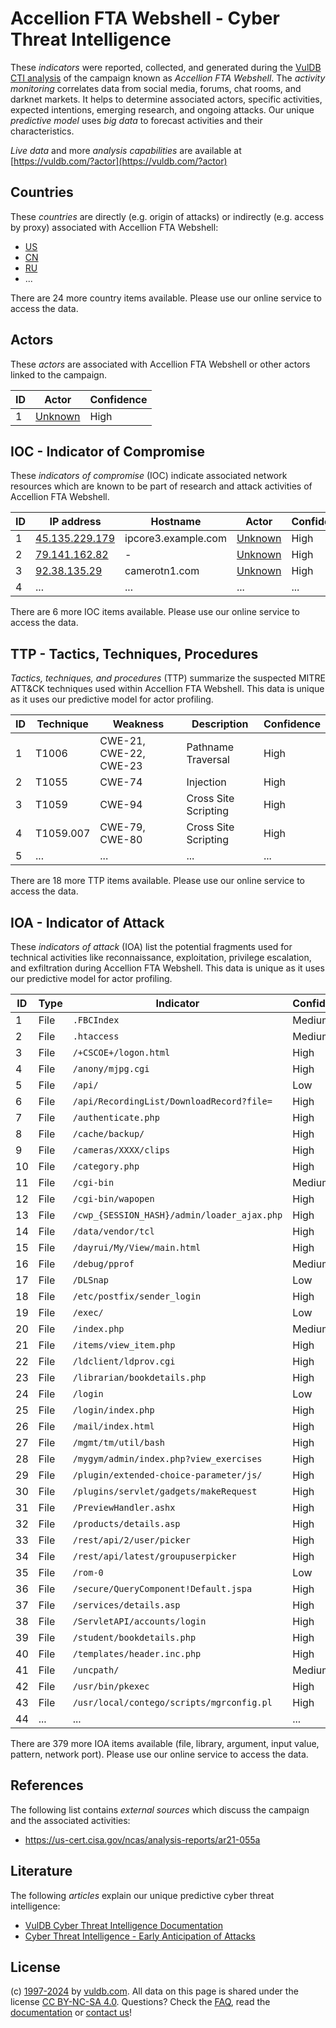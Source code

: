 # Accellion FTA Webshell - Cyber Threat Intelligence

These _indicators_ were reported, collected, and generated during the [VulDB CTI analysis](https://vuldb.com/?kb.cti) of the campaign known as _Accellion FTA Webshell_. The _activity monitoring_ correlates data from social media, forums, chat rooms, and darknet markets. It helps to determine associated actors, specific activities, expected intentions, emerging research, and ongoing attacks. Our unique _predictive model_ uses _big data_ to forecast activities and their characteristics.

_Live data_ and more _analysis capabilities_ are available at [https://vuldb.com/?actor](https://vuldb.com/?actor)

## Countries

These _countries_ are directly (e.g. origin of attacks) or indirectly (e.g. access by proxy) associated with Accellion FTA Webshell:

* [US](https://vuldb.com/?country.us)
* [CN](https://vuldb.com/?country.cn)
* [RU](https://vuldb.com/?country.ru)
* ...

There are 24 more country items available. Please use our online service to access the data.

## Actors

These _actors_ are associated with Accellion FTA Webshell or other actors linked to the campaign.

ID | Actor | Confidence
-- | ----- | ----------
1 | [Unknown](https://vuldb.com/?actor.unknown) | High

## IOC - Indicator of Compromise

These _indicators of compromise_ (IOC) indicate associated network resources which are known to be part of research and attack activities of Accellion FTA Webshell.

ID | IP address | Hostname | Actor | Confidence
-- | ---------- | -------- | ----- | ----------
1 | [45.135.229.179](https://vuldb.com/?ip.45.135.229.179) | ipcore3.example.com | [Unknown](https://vuldb.com/?actor.unknown) | High
2 | [79.141.162.82](https://vuldb.com/?ip.79.141.162.82) | - | [Unknown](https://vuldb.com/?actor.unknown) | High
3 | [92.38.135.29](https://vuldb.com/?ip.92.38.135.29) | camerotn1.com | [Unknown](https://vuldb.com/?actor.unknown) | High
4 | ... | ... | ... | ...

There are 6 more IOC items available. Please use our online service to access the data.

## TTP - Tactics, Techniques, Procedures

_Tactics, techniques, and procedures_ (TTP) summarize the suspected MITRE ATT&CK techniques used within Accellion FTA Webshell. This data is unique as it uses our predictive model for actor profiling.

ID | Technique | Weakness | Description | Confidence
-- | --------- | -------- | ----------- | ----------
1 | T1006 | CWE-21, CWE-22, CWE-23 | Pathname Traversal | High
2 | T1055 | CWE-74 | Injection | High
3 | T1059 | CWE-94 | Cross Site Scripting | High
4 | T1059.007 | CWE-79, CWE-80 | Cross Site Scripting | High
5 | ... | ... | ... | ...

There are 18 more TTP items available. Please use our online service to access the data.

## IOA - Indicator of Attack

These _indicators of attack_ (IOA) list the potential fragments used for technical activities like reconnaissance, exploitation, privilege escalation, and exfiltration during Accellion FTA Webshell. This data is unique as it uses our predictive model for actor profiling.

ID | Type | Indicator | Confidence
-- | ---- | --------- | ----------
1 | File | `.FBCIndex` | Medium
2 | File | `.htaccess` | Medium
3 | File | `/+CSCOE+/logon.html` | High
4 | File | `/anony/mjpg.cgi` | High
5 | File | `/api/` | Low
6 | File | `/api/RecordingList/DownloadRecord?file=` | High
7 | File | `/authenticate.php` | High
8 | File | `/cache/backup/` | High
9 | File | `/cameras/XXXX/clips` | High
10 | File | `/category.php` | High
11 | File | `/cgi-bin` | Medium
12 | File | `/cgi-bin/wapopen` | High
13 | File | `/cwp_{SESSION_HASH}/admin/loader_ajax.php` | High
14 | File | `/data/vendor/tcl` | High
15 | File | `/dayrui/My/View/main.html` | High
16 | File | `/debug/pprof` | Medium
17 | File | `/DLSnap` | Low
18 | File | `/etc/postfix/sender_login` | High
19 | File | `/exec/` | Low
20 | File | `/index.php` | Medium
21 | File | `/items/view_item.php` | High
22 | File | `/ldclient/ldprov.cgi` | High
23 | File | `/librarian/bookdetails.php` | High
24 | File | `/login` | Low
25 | File | `/login/index.php` | High
26 | File | `/mail/index.html` | High
27 | File | `/mgmt/tm/util/bash` | High
28 | File | `/mygym/admin/index.php?view_exercises` | High
29 | File | `/plugin/extended-choice-parameter/js/` | High
30 | File | `/plugins/servlet/gadgets/makeRequest` | High
31 | File | `/PreviewHandler.ashx` | High
32 | File | `/products/details.asp` | High
33 | File | `/rest/api/2/user/picker` | High
34 | File | `/rest/api/latest/groupuserpicker` | High
35 | File | `/rom-0` | Low
36 | File | `/secure/QueryComponent!Default.jspa` | High
37 | File | `/services/details.asp` | High
38 | File | `/ServletAPI/accounts/login` | High
39 | File | `/student/bookdetails.php` | High
40 | File | `/templates/header.inc.php` | High
41 | File | `/uncpath/` | Medium
42 | File | `/usr/bin/pkexec` | High
43 | File | `/usr/local/contego/scripts/mgrconfig.pl` | High
44 | ... | ... | ...

There are 379 more IOA items available (file, library, argument, input value, pattern, network port). Please use our online service to access the data.

## References

The following list contains _external sources_ which discuss the campaign and the associated activities:

* https://us-cert.cisa.gov/ncas/analysis-reports/ar21-055a

## Literature

The following _articles_ explain our unique predictive cyber threat intelligence:

* [VulDB Cyber Threat Intelligence Documentation](https://vuldb.com/?kb.cti)
* [Cyber Threat Intelligence - Early Anticipation of Attacks](https://www.scip.ch/en/?labs.20201022)

## License

(c) [1997-2024](https://vuldb.com/?kb.changelog) by [vuldb.com](https://vuldb.com/?kb.about). All data on this page is shared under the license [CC BY-NC-SA 4.0](https://creativecommons.org/licenses/by-nc-sa/4.0/). Questions? Check the [FAQ](https://vuldb.com/?kb.faq), read the [documentation](https://vuldb.com/?kb) or [contact us](https://vuldb.com/?contact)!

